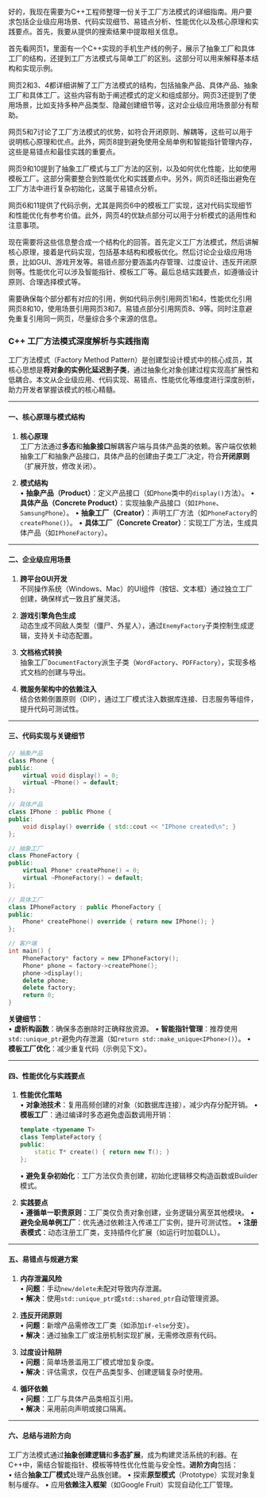 好的，我现在需要为C++工程师整理一份关于工厂方法模式的详细指南。用户要求包括企业级应用场景、代码实现细节、易错点分析、性能优化以及核心原理和实践要点。首先，我要从提供的搜索结果中提取相关信息。

首先看网页1，里面有一个C++实现的手机生产线的例子，展示了抽象工厂和具体工厂的结构，还提到工厂方法模式与简单工厂的区别。这部分可以用来解释基本结构和实现示例。

网页2和3、4都详细讲解了工厂方法模式的结构，包括抽象产品、具体产品、抽象工厂和具体工厂。这些内容有助于阐述模式的定义和组成部分。网页3还提到了使用场景，比如支持多种产品类型、隐藏创建细节等，这对企业级应用场景部分有帮助。

网页5和7讨论了工厂方法模式的优势，如符合开闭原则、解耦等，这些可以用于说明核心原理和优点。此外，网页8提到避免使用全局单例和智能指针管理内存，这些是易错点和最佳实践的重要点。

网页9和10提到了抽象工厂模式与工厂方法的区别，以及如何优化性能，比如使用模板工厂。这部分需要整合到性能优化和实践要点中。另外，网页8还指出避免在工厂方法中进行复杂初始化，这属于易错点分析。

网页6和11提供了代码示例，尤其是网页6中的模板工厂实现，这对代码实现细节和性能优化有参考价值。此外，网页4的优缺点部分可以用于分析模式的适用性和注意事项。

现在需要将这些信息整合成一个结构化的回答。首先定义工厂方法模式，然后讲解核心原理，接着是代码实现，包括基本结构和模板优化。然后讨论企业级应用场景，比如GUI、游戏开发等。易错点部分要涵盖内存管理、过度设计、违反开闭原则等。性能优化可以涉及智能指针、模板工厂等。最后总结实践要点，如遵循设计原则、合理选择模式等。

需要确保每个部分都有对应的引用，例如代码示例引用网页1和4，性能优化引用网页8和10，使用场景引用网页3和7。易错点部分引用网页8、9等。同时注意避免重复引用同一网页，尽量综合多个来源的信息。




### C++ 工厂方法模式深度解析与实践指南

工厂方法模式（Factory Method Pattern）是创建型设计模式中的核心成员，其核心思想是**将对象的实例化延迟到子类**，通过抽象化对象创建过程实现高扩展性和低耦合。本文从企业级应用、代码实现、易错点、性能优化等维度进行深度剖析，助力开发者掌握该模式的核心精髓。

---

#### 一、核心原理与模式结构

1. **核心原理**  
   工厂方法通过**多态**和**抽象接口**解耦客户端与具体产品类的依赖。客户端仅依赖抽象工厂和抽象产品接口，具体产品的创建由子类工厂决定，符合**开闭原则**（扩展开放，修改关闭）。

2. **模式结构**  
   • **抽象产品（Product）**：定义产品接口（如`Phone`类中的`display()`方法）。
   • **具体产品（Concrete Product）**：实现抽象产品接口（如`IPhone`、`SamsungPhone`）。
   • **抽象工厂（Creator）**：声明工厂方法（如`PhoneFactory`的`createPhone()`）。
   • **具体工厂（Concrete Creator）**：实现工厂方法，生成具体产品（如`IPhoneFactory`）。

---

#### 二、企业级应用场景

1. **跨平台GUI开发**  
   不同操作系统（Windows、Mac）的UI组件（按钮、文本框）通过独立工厂创建，确保样式一致且扩展灵活。

2. **游戏引擎角色生成**  
   动态生成不同敌人类型（僵尸、外星人），通过`EnemyFactory`子类控制生成逻辑，支持关卡动态配置。

3. **文档格式转换**  
   抽象工厂`DocumentFactory`派生子类（`WordFactory`、`PDFFactory`），实现多格式文档的创建与导出。

4. **微服务架构中的依赖注入**  
   结合依赖倒置原则（DIP），通过工厂模式注入数据库连接、日志服务等组件，提升代码可测试性。

---

#### 三、代码实现与关键细节

```cpp
// 抽象产品
class Phone {
public:
    virtual void display() = 0;
    virtual ~Phone() = default;
};

// 具体产品
class IPhone : public Phone {
public:
    void display() override { std::cout << "IPhone created\n"; }
};

// 抽象工厂
class PhoneFactory {
public:
    virtual Phone* createPhone() = 0;
    virtual ~PhoneFactory() = default;
};

// 具体工厂
class IPhoneFactory : public PhoneFactory {
public:
    Phone* createPhone() override { return new IPhone(); }
};

// 客户端
int main() {
    PhoneFactory* factory = new IPhoneFactory();
    Phone* phone = factory->createPhone();
    phone->display();
    delete phone;
    delete factory;
    return 0;
}
```
**关键细节**：  
• **虚析构函数**：确保多态删除时正确释放资源。
• **智能指针管理**：推荐使用`std::unique_ptr`避免内存泄漏（如`return std::make_unique<IPhone>()`）。
• **模板工厂优化**：减少重复代码（示例见下文）。

---

#### 四、性能优化与实践要点

1. **性能优化策略**  
   • **对象池技术**：复用高频创建的对象（如数据库连接），减少内存分配开销。
   • **模板工厂**：通过编译时多态避免虚函数调用开销：
     ```cpp
     template <typename T>
     class TemplateFactory {
     public:
         static T* create() { return new T(); }
     };
     ```
   • **避免复杂初始化**：工厂方法仅负责创建，初始化逻辑移交构造函数或Builder模式。

2. **实践要点**  
   • **遵循单一职责原则**：工厂类仅负责对象创建，业务逻辑分离至其他模块。
   • **避免全局单例工厂**：优先通过依赖注入传递工厂实例，提升可测试性。
   • **注册表模式**：动态注册工厂类，支持插件化扩展（如运行时加载DLL）。

---

#### 五、易错点与规避方案

1. **内存泄漏风险**  
   • **问题**：手动`new/delete`未配对导致内存泄漏。  
   • **解决**：使用`std::unique_ptr`或`std::shared_ptr`自动管理资源。

2. **违反开闭原则**  
   • **问题**：新增产品需修改工厂类（如添加`if-else`分支）。  
   • **解决**：通过抽象工厂或注册机制实现扩展，无需修改原有代码。

3. **过度设计陷阱**  
   • **问题**：简单场景滥用工厂模式增加复杂度。  
   • **解决**：评估需求，仅在产品类型多、创建逻辑复杂时使用。

4. **循环依赖**  
   • **问题**：工厂与具体产品类相互引用。  
   • **解决**：采用前向声明或接口隔离。

---

#### 六、总结与进阶方向

工厂方法模式通过**抽象创建逻辑**和**多态扩展**，成为构建灵活系统的利器。在C++中，需结合智能指针、模板等特性优化性能与安全性。**进阶方向**包括：  
• 结合**抽象工厂模式**处理产品族创建。
• 探索**原型模式**（Prototype）实现对象复制与缓存。
• 应用**依赖注入框架**（如Google Fruit）实现自动化工厂管理。